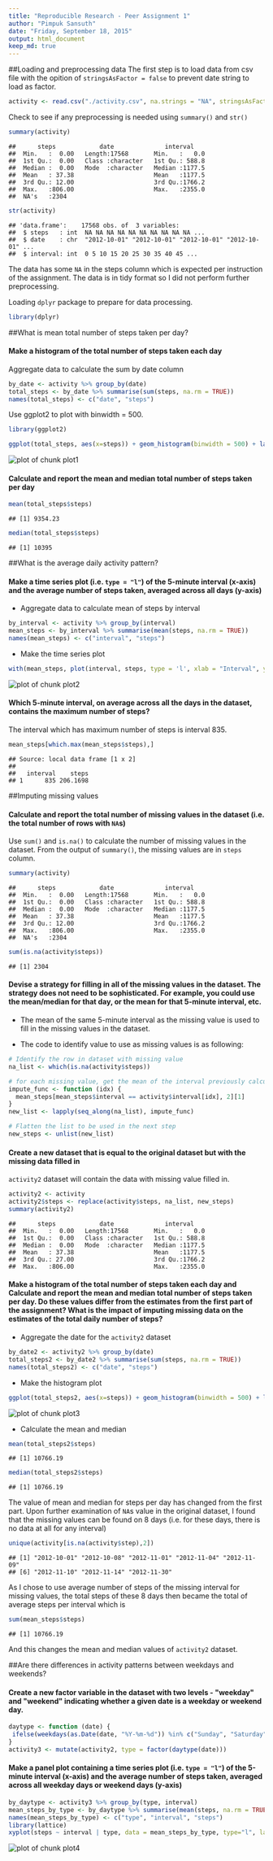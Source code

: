 ```yaml
---
title: "Reproducible Research - Peer Assignment 1"
author: "Pimpuk Sansuth"
date: "Friday, September 18, 2015"
output: html_document
keep_md: true
---
```


##Loading and preprocessing data
The first step is to load data from csv file with the opition of ```stringsAsFactor = false``` to prevent date string to load as factor.


```r
activity <- read.csv("./activity.csv", na.strings = "NA", stringsAsFactors = FALSE)
```

Check to see if any preprocessing is needed using ```summary()``` and ```str()```


```r
summary(activity)
```

```
##      steps            date              interval     
##  Min.   :  0.00   Length:17568       Min.   :   0.0  
##  1st Qu.:  0.00   Class :character   1st Qu.: 588.8  
##  Median :  0.00   Mode  :character   Median :1177.5  
##  Mean   : 37.38                      Mean   :1177.5  
##  3rd Qu.: 12.00                      3rd Qu.:1766.2  
##  Max.   :806.00                      Max.   :2355.0  
##  NA's   :2304
```

```r
str(activity)
```

```
## 'data.frame':	17568 obs. of  3 variables:
##  $ steps   : int  NA NA NA NA NA NA NA NA NA NA ...
##  $ date    : chr  "2012-10-01" "2012-10-01" "2012-10-01" "2012-10-01" ...
##  $ interval: int  0 5 10 15 20 25 30 35 40 45 ...
```

The data has some ```NA``` in the steps column which is expected per instruction of the assignment. The data is in tidy format so I did not perform further preprocessing.


Loading ```dplyr``` package to prepare for data processing.

```r
library(dplyr)
```

##What is mean total number of steps taken per day?

#### Make a histogram of the total number of steps taken each day

Aggregate data to calculate the sum by date column

```r
by_date <- activity %>% group_by(date)
total_steps <- by_date %>% summarise(sum(steps, na.rm = TRUE))
names(total_steps) <- c("date", "steps")
```

Use ggplot2 to plot with binwidth = 500. 

```r
library(ggplot2)
```

```r
ggplot(total_steps, aes(x=steps)) + geom_histogram(binwidth = 500) + labs(title = "Histogram for total number of steps per day")
```

![plot of chunk plot1](./figures/plot1-1.png) 

#### Calculate and report the mean and median total number of steps taken per day

```r
mean(total_steps$steps)
```

```
## [1] 9354.23
```

```r
median(total_steps$steps)
```

```
## [1] 10395
```

##What is the average daily activity pattern?

#### Make a time series plot (i.e. ```type = "l"```) of the 5-minute interval (x-axis) and the average number of steps taken, averaged across all days (y-axis)

- Aggregate data to calculate mean of steps by interval

```r
by_interval <- activity %>% group_by(interval)
mean_steps <- by_interval %>% summarise(mean(steps, na.rm = TRUE))
names(mean_steps) <- c("interval", "steps")
```

- Make the time series plot

```r
with(mean_steps, plot(interval, steps, type = 'l', xlab = "Interval", ylab = "Steps", main = "Average Daily Activity Pattern "))
```

![plot of chunk plot2](./figures/plot2-1.png) 

#### Which 5-minute interval, on average across all the days in the dataset, contains the maximum number of steps?
The interval which has maximum number of steps is interval 835.

```r
mean_steps[which.max(mean_steps$steps),]
```

```
## Source: local data frame [1 x 2]
## 
##   interval    steps
## 1      835 206.1698
```

##Imputing missing values

#### Calculate and report the total number of missing values in the dataset (i.e. the total number of rows with ```NA```s)

Use ```sum()``` and ```is.na()``` to calculate the number of missing values in the dataset. From the output of ```summary()```, the missing values are in ```steps``` column. 


```r
summary(activity)
```

```
##      steps            date              interval     
##  Min.   :  0.00   Length:17568       Min.   :   0.0  
##  1st Qu.:  0.00   Class :character   1st Qu.: 588.8  
##  Median :  0.00   Mode  :character   Median :1177.5  
##  Mean   : 37.38                      Mean   :1177.5  
##  3rd Qu.: 12.00                      3rd Qu.:1766.2  
##  Max.   :806.00                      Max.   :2355.0  
##  NA's   :2304
```

```r
sum(is.na(activity$steps))
```

```
## [1] 2304
```

#### Devise a strategy for filling in all of the missing values in the dataset. The strategy does not need to be sophisticated. For example, you could use the mean/median for that day, or the mean for that 5-minute interval, etc.

- The mean of the same 5-minute interval as the missing value is used to fill in the missing values in the dataset.

- The code to identify value to use as missing values is as following:

```r
# Identify the row in dataset with missing value
na_list <- which(is.na(activity$steps))

# for each missing value, get the mean of the interval previously calculated, the result is in list
impute_func <- function (idx) {
  mean_steps[mean_steps$interval == activity$interval[idx], 2][1]
}
new_list <- lapply(seq_along(na_list), impute_func)

# Flatten the list to be used in the next step
new_steps <- unlist(new_list)
```

#### Create a new dataset that is equal to the original dataset but with the missing data filled in

```activity2``` dataset will contain the data with missing value filled in.


```r
activity2 <- activity
activity2$steps <- replace(activity$steps, na_list, new_steps)
summary(activity2)
```

```
##      steps            date              interval     
##  Min.   :  0.00   Length:17568       Min.   :   0.0  
##  1st Qu.:  0.00   Class :character   1st Qu.: 588.8  
##  Median :  0.00   Mode  :character   Median :1177.5  
##  Mean   : 37.38                      Mean   :1177.5  
##  3rd Qu.: 27.00                      3rd Qu.:1766.2  
##  Max.   :806.00                      Max.   :2355.0
```

#### Make a histogram of the total number of steps taken each day and Calculate and report the mean and median total number of steps taken per day. Do these values differ from the estimates from the first part of the assignment? What is the impact of imputing missing data on the estimates of the total daily number of steps?

- Aggregate the date for the ```activity2``` dataset

```r
by_date2 <- activity2 %>% group_by(date)
total_steps2 <- by_date2 %>% summarise(sum(steps, na.rm = TRUE))
names(total_steps2) <- c("date", "steps")
```

- Make the histogram plot

```r
ggplot(total_steps2, aes(x=steps)) + geom_histogram(binwidth = 500) + labs(title = "Histogram for total number of steps per day (no missing value)")
```

![plot of chunk plot3](./figures/plot3-1.png) 

- Calculate the mean and median 

```r
mean(total_steps2$steps)
```

```
## [1] 10766.19
```

```r
median(total_steps2$steps)
```

```
## [1] 10766.19
```

The value of mean and median for steps per day has changed from the first part. Upon further examination of ```NA```s value in the original dataset, I found that the missing values can be found on 8 days (i.e. for these days, there is no data at all for any interval)


```r
unique(activity[is.na(activity$step),2])
```

```
## [1] "2012-10-01" "2012-10-08" "2012-11-01" "2012-11-04" "2012-11-09"
## [6] "2012-11-10" "2012-11-14" "2012-11-30"
```

As I chose to use average number of steps of the missing interval for missing values, the total steps of these 8 days then became the total of average steps per interval which is 


```r
sum(mean_steps$steps)
```

```
## [1] 10766.19
```

And this changes the mean and median values of ```activity2``` dataset.

##Are there differences in activity patterns between weekdays and weekends?

#### Create a new factor variable in the dataset with two levels - "weekday" and "weekend" indicating whether a given date is a weekday or weekend day.


```r
daytype <- function (date) {
 ifelse(weekdays(as.Date(date, "%Y-%m-%d")) %in% c("Sunday", "Saturday"), "weekend", "weekday") 
}
activity3 <- mutate(activity2, type = factor(daytype(date)))
```

#### Make a panel plot containing a time series plot (i.e. ```type = "l"```) of the 5-minute interval (x-axis) and the average number of steps taken, averaged across all weekday days or weekend days (y-axis)


```r
by_daytype <- activity3 %>% group_by(type, interval)
mean_steps_by_type <- by_daytype %>% summarise(mean(steps, na.rm = TRUE))
names(mean_steps_by_type) <- c("type", "interval", "steps")
library(lattice)
xyplot(steps ~ interval | type, data = mean_steps_by_type, type="l", layout = c(1,2), xlab = "Internval", ylab = "Number of steps")
```

![plot of chunk plot4](./figures/plot4-1.png) 

